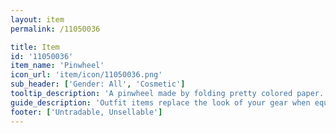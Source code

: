 ```yaml
---
layout: item
permalink: /11050036

title: Item
id: '11050036'
item_name: 'Pinwheel'
icon_url: 'item/icon/11050036.png'
sub_header: ['Gender: All', 'Cosmetic']
tooltip_description: 'A pinwheel made by folding pretty colored paper.'
guide_description: 'Outfit items replace the look of your gear when equipped.'
footer: ['Untradable, Unsellable']
---
```

